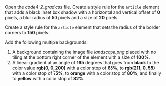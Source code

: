 Open the _code4-2_grad.css_ file. Create a style rule for the `article` element that adds a black inset box shadow with a horizontal and vertical offset of **0** pixels, a blur radius of **50** pixels and a size of **20** pixels.

Create a style rule for the `article` element that sets the radius of the border corners to **150** pixels.

Add the following multiple backgrounds:

1. A background containing the image file _landscape.png_ placed with no tiling at the bottom right corner of the element with a size of **100%**.
2. A linear gradient at an angle of **165** degrees that goes from **black** to the color value **rgb(0, 0, 200)** with a color stop of **65%**, to **rgb(211, 0, 55)** with a color stop of **75%**, to **orange** with a color stop of **80%**, and finally to **yellow** with a color stop of **82%**.
